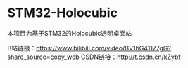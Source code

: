 # STM32-Holocubic
本项目为基于STM32的Holocubic透明桌面站

B站链接：https://www.bilibili.com/video/BV1hG41177gG?share_source=copy_web
CSDN链接：http://t.csdn.cn/kZybf
